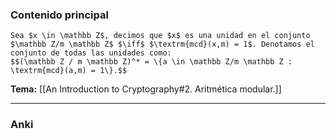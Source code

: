 ### Contenido principal

```ad-Formal
Sea $x \in \mathbb Z$, decimos que $x$ es una unidad en el conjunto $\mathbb Z/m \mathbb Z$ $\iff$ $\textrm{mcd}(x,m) = 1$. Denotamos el conjunto de todas las unidades como:
$$(\mathbb Z / m \mathbb Z)^* = \{a \in \mathbb Z/m \mathbb Z : \textrm{mcd}(a,m) = 1\}.$$
```

**Tema:** [[An Introduction to Cryptography#2. Aritmética modular.]]

---
### Anki
